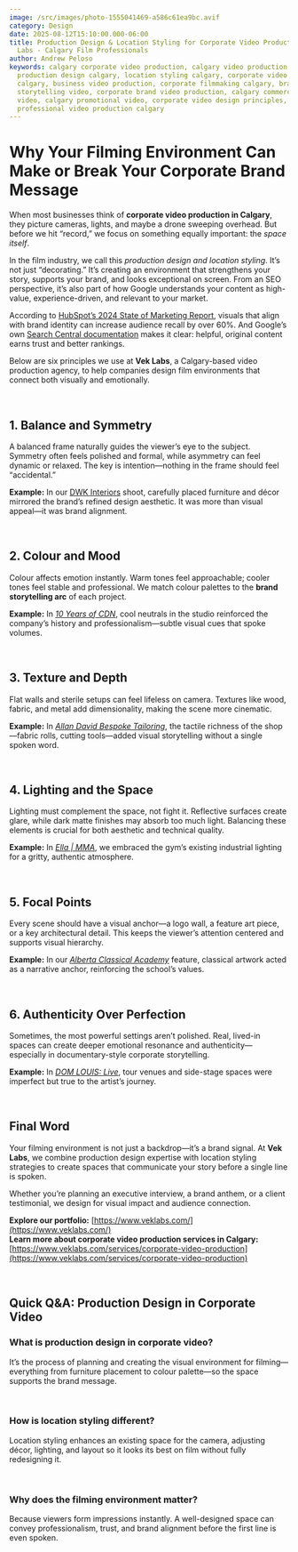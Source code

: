 ```yaml
---
image: /src/images/photo-1555041469-a586c61ea9bc.avif
category: Design
date: 2025-08-12T15:10:00.000-06:00
title: Production Design & Location Styling for Corporate Video Production | Vek
  Labs - Calgary Film Professionals
author: Andrew Peloso
keywords: calgary corporate video production, calgary video production company,
  production design calgary, location styling calgary, corporate video services
  calgary, business video production, corporate filmmaking calgary, brand
  storytelling video, corporate brand video production, calgary commercial
  video, calgary promotional video, corporate video design principles,
  professional video production calgary
---
```

# Why Your Filming Environment Can Make or Break Your Corporate Brand Message

When most businesses think of **corporate video production in Calgary**, they picture cameras, lights, and maybe a drone sweeping overhead. But before we hit “record,” we focus on something equally important: the *space itself*.

In the film industry, we call this *production design and location styling*. It’s not just “decorating.” It’s creating an environment that strengthens your story, supports your brand, and looks exceptional on screen. From an SEO perspective, it’s also part of how Google understands your content as high-value, experience-driven, and relevant to your market.

According to [HubSpot’s 2024 State of Marketing Report](https://blog.hubspot.com/marketing/visual-content-marketing-strategy), visuals that align with brand identity can increase audience recall by over 60%. And Google’s own [Search Central documentation](https://developers.google.com/search/docs/fundamentals/creating-helpful-content) makes it clear: helpful, original content earns trust and better rankings.

Below are six principles we use at **Vek Labs**, a Calgary-based video production agency, to help companies design film environments that connect both visually and emotionally.

<br>

## 1. Balance and Symmetry

A balanced frame naturally guides the viewer’s eye to the subject. Symmetry often feels polished and formal, while asymmetry can feel dynamic or relaxed. The key is intention—nothing in the frame should feel “accidental.”

**Example:** In our [DWK Interiors](https://www.veklabs.com/videos/dwk-interiors/) shoot, carefully placed furniture and décor mirrored the brand’s refined design aesthetic. It was more than visual appeal—it was brand alignment.

<br>

## 2. Colour and Mood

Colour affects emotion instantly. Warm tones feel approachable; cooler tones feel stable and professional. We match colour palettes to the **brand storytelling arc** of each project.

**Example:** In *[10 Years of CDN](https://www.veklabs.com/videos/10-year-cdn/)*, cool neutrals in the studio reinforced the company’s history and professionalism—subtle visual cues that spoke volumes.

<br>

## 3. Texture and Depth

Flat walls and sterile setups can feel lifeless on camera. Textures like wood, fabric, and metal add dimensionality, making the scene more cinematic.

**Example:** In *[Allan David Bespoke Tailoring](https://www.veklabs.com/videos/allan-david-bespoke-tailoring)*, the tactile richness of the shop—fabric rolls, cutting tools—added visual storytelling without a single spoken word.

<br>

## 4. Lighting and the Space

Lighting must complement the space, not fight it. Reflective surfaces create glare, while dark matte finishes may absorb too much light. Balancing these elements is crucial for both aesthetic and technical quality.

**Example:** In *[Ella | MMA](https://www.veklabs.com/videos/ella/)*, we embraced the gym’s existing industrial lighting for a gritty, authentic atmosphere.

<br>

## 5. Focal Points

Every scene should have a visual anchor—a logo wall, a feature art piece, or a key architectural detail. This keeps the viewer’s attention centered and supports visual hierarchy.

**Example:** In our *[Alberta Classical Academy](https://www.veklabs.com/videos/alberta-classical-academy)* feature, classical artwork acted as a narrative anchor, reinforcing the school’s values.

<br>

## 6. Authenticity Over Perfection

Sometimes, the most powerful settings aren’t polished. Real, lived-in spaces can create deeper emotional resonance and authenticity—especially in documentary-style corporate storytelling.

**Example:** In *[DOM LOUIS: Live](https://www.veklabs.com/videos/dom-louis-live/)*, tour venues and side-stage spaces were imperfect but true to the artist’s journey.

<br>

## Final Word

Your filming environment is not just a backdrop—it’s a brand signal. At **Vek Labs**, we combine production design expertise with location styling strategies to create spaces that communicate your story before a single line is spoken.

Whether you’re planning an executive interview, a brand anthem, or a client testimonial, we design for visual impact and audience connection.

**Explore our portfolio:** [https://www.veklabs.com/](https://www.veklabs.com/)  
**Learn more about corporate video production services in Calgary:** [https://www.veklabs.com/services/corporate-video-production](https://www.veklabs.com/services/corporate-video-production)

<br>

## Quick Q&A: Production Design in Corporate Video

### What is production design in corporate video?

It’s the process of planning and creating the visual environment for filming—everything from furniture placement to colour palette—so the space supports the brand message.

<br>

### How is location styling different?

Location styling enhances an existing space for the camera, adjusting décor, lighting, and layout so it looks its best on film without fully redesigning it.

<br>

### Why does the filming environment matter?

Because viewers form impressions instantly. A well-designed space can convey professionalism, trust, and brand alignment before the first line is even spoken.
